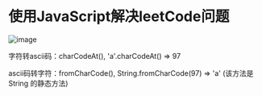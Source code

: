 使用JavaScript解决leetCode问题
==
![image](https://github.com/sysuzhyupeng/leetCode/raw/master/img/never.jpg)

字符转ascii码：charCodeAt(), 'a'.charCodeAt() => 97

ascii码转字符：fromCharCode(), String.fromCharCode(97) => 'a' (该方法是 String 的静态方法)


